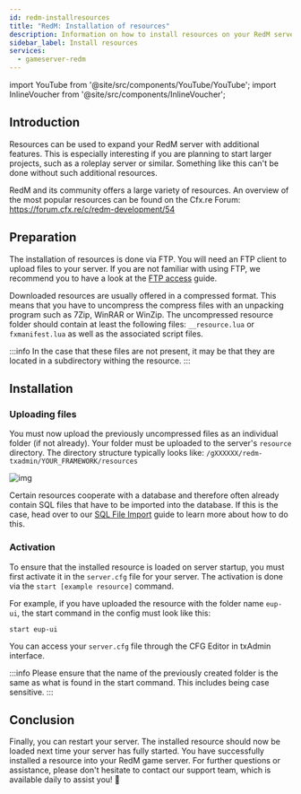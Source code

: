 ```yaml
---
id: redm-installresources
title: "RedM: Installation of resources"
description: Information on how to install resources on your RedM server from ZAP-Hosting 
sidebar_label: Install resources
services:
  - gameserver-redm
---
```


import YouTube from '@site/src/components/YouTube/YouTube';
import InlineVoucher from '@site/src/components/InlineVoucher';

## Introduction

Resources can be used to expand your RedM server with additional features. This is especially interesting if you are planning to start larger projects, such as a roleplay server or similar. Something like this can't be done without such additional resources. 

RedM and its community offers a large variety of resources. An overview of the most popular resources can be found on the Cfx.re Forum: https://forum.cfx.re/c/redm-development/54



<InlineVoucher />

## Preparation

The installation of resources is done via FTP. You will need an FTP client to upload files to your server. If you are not familiar with using FTP, we recommend you to have a look at the [FTP access](gameserver-ftpaccess.md) guide.

Downloaded resources are usually offered in a compressed format. This means that you have to uncompress the compress files with an unpacking program such as 7Zip, WinRAR or WinZip. The uncompressed resource folder should contain at least the following files: `__resource.lua` or `fxmanifest.lua` as well as the associated script files.

:::info
In the case that these files are not present, it may be that they are located in a subdirectory withing the resource.
:::

## Installation

### Uploading files

You must now upload the previously uncompressed files as an individual folder (if not already). Your folder must be uploaded to the server's `resource` directory. The directory structure typically looks like: `/gXXXXXX/redm-txadmin/YOUR_FRAMEWORK/resources`

![img](https://screensaver01.zap-hosting.com/index.php/s/ofMKfG6rfewsb3o/preview)



Certain resources cooperate with a database and therefore often already contain SQL files that have to be imported into the database. If this is the case, head over to our [SQL File Import](redm-sql-file-import.md) guide to learn more about how to do this.

### Activation

To ensure that the installed resource is loaded on server startup, you must first activate it in the `server.cfg` file for your server. The activation is done via the `start [example resource]` command. 

For example, if you have uploaded the resource with the folder name `eup-ui`, the start command in the config must look like this: 
```
start eup-ui
```

You can access your `server.cfg` file through the CFG Editor in txAdmin interface.

:::info
Please ensure that the name of the previously created folder is the same as what is found in the start command. This includes being case sensitive.
:::



## Conclusion
Finally, you can restart your server. The installed resource should now be loaded next time your server has fully started. You have successfully installed a resource into your RedM game server. For further questions or assistance, please don't hesitate to contact our support team, which is available daily to assist you! 🙂

<InlineVoucher />
